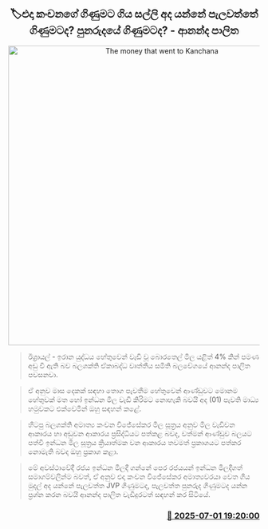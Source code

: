 <p align='center'><b><h2 align='center' title='The money that went to Kanchana's account back then is going to Pelawatte's account today? or to Punarudaya's account? - Ananda Palitha'>🏷එදා කංචනගේ ගිණුමට ගිය සල්ලි අද යන්නේ පැලවත්තේ ගිණුමටද? පුනරුදයේ ගිණුමටද? - ආනන්ද පාලිත</h2></b></p>
<p align='center'><img src='https://helakuru.sgp1.cdn.digitaloceanspaces.com/esana/images/lib/ananda-palitha-archived.jpg' width='600' alt='The money that went to Kanchana's account back then is going to Pelawatte's account today? or to Punarudaya's account? - Ananda Palitha'></p>

> ඊශ්‍රායල් - ඉරාන යුද්ධය හේතුවෙන් වැඩි වූ බොරතෙල් මිල යළිත් 4% කින් පමණ අඩු වී ඇති බව බලශක්ති ඒකාබද්ධ වෘත්තීය සමිති බලවේගයේ ආනන්ද පාලිත පවසනවා.

> ඒ අනුව මාස දෙකක් සඳහා තොග පැවතීම හේතුවෙන් ආණ්ඩුවට මොනම හේතුවක් මත හෝ ඉන්ධන මිල වැඩි කිරිමට නොහැකි බවයි අද (01) පැවති මාධ්‍ය හමුවකට එක්වෙමින් ඔහු සඳහන් කළේ.

> හිටපු බලශක්ති අමාත්‍ය කංචන විජේසේකර මිල සූත්‍රය අනුව මිල වැඩිවන ආකාරය හා අඩුවන ආකාරය ප්‍රසිද්ධියට පත්කළ බවද, වත්මන් ආණ්ඩුව බලයට පත්වී ඉන්ධන මිල සූත්‍රය ක්‍රියාත්මක වන ආකාරය තවමත් ප්‍රකාශයට පත්කර නොමැති බවද ඔහු ප්‍රකාශ කළා.

> මේ අවස්ථාවේදී රජය ඉන්ධන මිලදී ගන්නේ පෙර රජයයන් ඉන්ධන මිලදීගත් සමාගම්වලින්ම බවත්, ඒ අනුව එදා කංචන විජේසේකර අමාත්‍යවරයා වෙත ගිය මුදල් අද යන්නේ පැලවත්ත JVP ගිණුමටද, පැලවත්ත පුනරුද ගිණුමටද යන්න ප්‍රශ්න කරන බවයි ආනන්ද පාලිත වැඩිදුරටත් සඳහන් කර සිටියේ.



<h3 align='right'><a href='https://www.helakuru.lk/esana/p/111489/'>📅 2025-07-01 19:20:00</a></h3>
